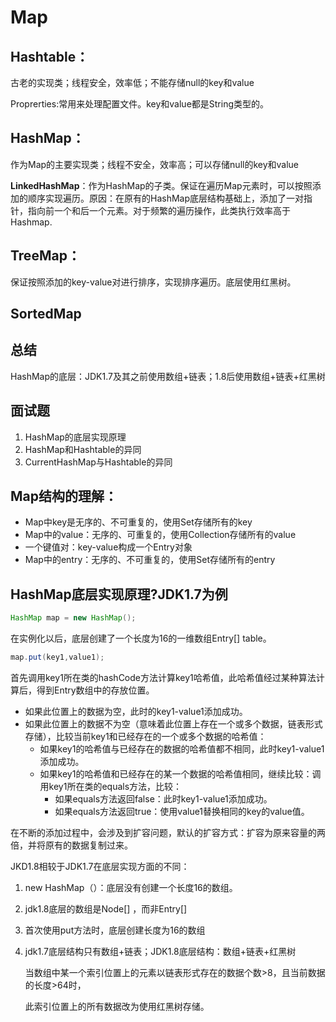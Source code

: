 # Map

## Hashtable：

古老的实现类；线程安全，效率低；不能存储null的key和value

Proprerties:常用来处理配置文件。key和value都是String类型的。

## HashMap：

作为Map的主要实现类；线程不安全，效率高；可以存储null的key和value

**LinkedHashMap**：作为HashMap的子类。保证在遍历Map元素时，可以按照添加的顺序实现遍历。原因：在原有的HashMap底层结构基础上，添加了一对指针，指向前一个和后一个元素。对于频繁的遍历操作，此类执行效率高于Hashmap.

## TreeMap：

保证按照添加的key-value对进行排序，实现排序遍历。底层使用红黑树。

## SortedMap

## 总结

HashMap的底层：JDK1.7及其之前使用数组+链表；1.8后使用数组+链表+红黑树

## 面试题

1. HashMap的底层实现原理
2. HashMap和Hashtable的异同
3. CurrentHashMap与Hashtable的异同

## Map结构的理解：

- Map中key是无序的、不可重复的，使用Set存储所有的key
- Map中的value：无序的、可重复的，使用Collection存储所有的value
- 一个键值对：key-value构成一个Entry对象
- Map中的entry：无序的、不可重复的，使用Set存储所有的entry

## HashMap底层实现原理?JDK1.7为例

```java
HashMap map = new HashMap();
```

在实例化以后，底层创建了一个长度为16的一维数组Entry[] table。

```java
map.put(key1,value1);
```

首先调用key1所在类的hashCode方法计算key1哈希值，此哈希值经过某种算法计算后，得到Entry数组中的存放位置。

- 如果此位置上的数据为空，此时的key1-value1添加成功。
- 如果此位置上的数据不为空（意味着此位置上存在一个或多个数据，链表形式存储），比较当前key1和已经存在的一个或多个数据的哈希值：
  - 如果key1的哈希值与已经存在的数据的哈希值都不相同，此时key1-value1添加成功。
  - 如果key1的哈希值和已经存在的某一个数据的哈希值相同，继续比较：调用key1所在类的equals方法，比较：
    - 如果equals方法返回false：此时key1-value1添加成功。
    - 如果equals方法返回true：使用value1替换相同的key的value值。

在不断的添加过程中，会涉及到扩容问题，默认的扩容方式：扩容为原来容量的两倍，并将原有的数据复制过来。

JKD1.8相较于JDK1.7在底层实现方面的不同：

1. new HashMap（）：底层没有创建一个长度16的数组。

2. jdk1.8底层的数组是Node[] ，而非Entry[]

3. 首次使用put方法时，底层创建长度为16的数组

4. jdk1.7底层结构只有数组+链表；JDK1.8底层结构：数组+链表+红黑树

   当数组中某一个索引位置上的元素以链表形式存在的数据个数>8，且当前数据的长度>64时，

   此索引位置上的所有数据改为使用红黑树存储。


